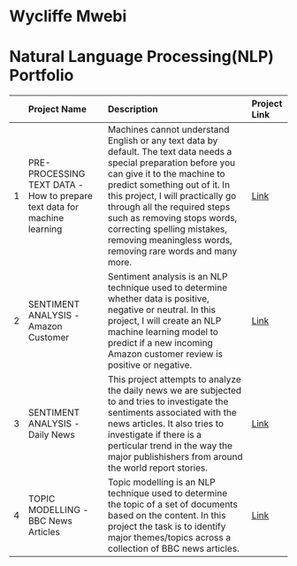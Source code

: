 # Wycliffe Mwebi
# Natural Language Processing(NLP) Portfolio

| | Project Name  | Description    | Project Link   | 
|---:|:-------------|:-----------|:------|
| 1 | PRE-PROCESSING TEXT DATA -How to prepare text data for machine learning   | Machines cannot understand English or any text data by default. The text data needs a special preparation before you can give it to the machine to predict something out of it. In this project, I will practically go through all the required steps such as removing stops words, correcting spelling mistakes, removing meaningless words, removing rare words and many more.   | [Link](https://github.com/Wycliffe-Mwebi/NLP-Portfolio/tree/main/How%20to%20prepare%20text%20data%20for%20machine%20learning)  |                
| 2 | SENTIMENT ANALYSIS -Amazon Customer  | Sentiment analysis is an NLP technique used to determine whether data is positive, negative or neutral. In this project, I will create an NLP machine learning model to predict if a new incoming Amazon customer review is positive or negative.  | [Link](https://github.com/Wycliffe-Mwebi/NLP-Portfolio/tree/main/SENTIMENT%20ANALYSIS%20-Amazon%20Customer)   | 
| 3 |SENTIMENT ANALYSIS -Daily News  | This project attempts to analyze the daily news we are subjected to and tries to investigate the sentiments associated with the news articles. It also tries to investigate if there is a perticular trend in the way the major publishishers from around the world report stories.  | [Link](https://github.com/Wycliffe-Mwebi/NLP-Portfolio/tree/main/SENTIMENT%20ANALYSIS%20-Daily%20News)   | 
| 4 |TOPIC MODELLING -BBC News Articles | Topic modelling is an NLP technique used to determine the topic of a set of documents based on the content. In this project the task is to identify major themes/topics across a collection of BBC news articles.    | [Link](https://github.com/Wycliffe-Mwebi/NLP-Portfolio/tree/main/TOPIC%20MODELLING%20-BBC%20News)  | 

